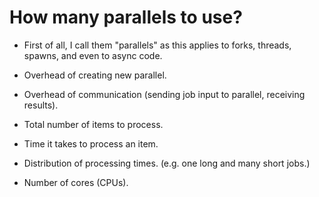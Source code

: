 # How many parallels to use?

* First of all, I call them "parallels" as this applies to forks, threads, spawns, and even to async code.

* Overhead of creating new parallel.
* Overhead of communication (sending job input to parallel, receiving results).
* Total number of items to process.
* Time it takes to process an item.
* Distribution of processing times. (e.g. one long and many short jobs.)
* Number of cores (CPUs).


